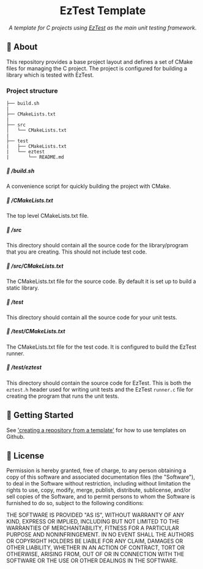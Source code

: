 <h1 align="center">EzTest Template</h1>
<p align="center"><i>A template for C projects using <a href="https://github.com/havardt/EzTest">EzTest</a> as the main unit testing framework.</i></p>


## :mega: About
This repository provides a base project layout and defines a set of CMake files for managing the C project. The project is configured for building a library which is tested with EzTest.

###  Project structure
```
├── build.sh
|
├── CMakeLists.txt
|
├── src
│   └── CMakeLists.txt
|
├── test
|   ├── CMakeLists.txt
|   └── eztest
|       └── README.md

```

##### :page_with_curl: /build.sh    
A convenience script for quickly building the project with CMake.

##### :page_with_curl: /CMakeLists.txt  
The top level CMakeLists.txt file.

##### :open_file_folder: /src    
This directory should contain all the source code for the library/program that you are creating. This should not include test code.

##### :page_with_curl: /src/CMakeLists.txt 
The CMakeLists.txt file for the source code. By default it is set up to build a static library. 

##### :open_file_folder: /test   
This directory should contain all the source code for your unit tests.

##### :page_with_curl: /test/CMakeLists.txt  
The CMakeLists.txt file for the test code. It is configured to build the EzTest runner.

##### :open_file_folder: /test/eztest     
This directory should contain the source code for EzTest. This is both the ```eztest.h``` header used for writing unit tests and the EzTest ```runner.c``` file for creating the program that runs the unit tests.


## :rocket: Getting Started
See ['creating a repository from a template'](https://help.github.com/en/github/creating-cloning-and-archiving-repositories/creating-a-repository-from-a-template) for how to use templates on Github.


## :scroll: License

Permission is hereby granted, free of charge, to any person obtaining a copy
of this software and associated documentation files (the "Software"), to deal
in the Software without restriction, including without limitation the rights
to use, copy, modify, merge, publish, distribute, sublicense, and/or sell
copies of the Software, and to permit persons to whom the Software is
furnished to do so, subject to the following conditions:

THE SOFTWARE IS PROVIDED "AS IS", WITHOUT WARRANTY OF ANY KIND, EXPRESS OR
IMPLIED, INCLUDING BUT NOT LIMITED TO THE WARRANTIES OF MERCHANTABILITY,
FITNESS FOR A PARTICULAR PURPOSE AND NONINFRINGEMENT. IN NO EVENT SHALL THE
AUTHORS OR COPYRIGHT HOLDERS BE LIABLE FOR ANY CLAIM, DAMAGES OR OTHER
LIABILITY, WHETHER IN AN ACTION OF CONTRACT, TORT OR OTHERWISE, ARISING FROM,
OUT OF OR IN CONNECTION WITH THE SOFTWARE OR THE USE OR OTHER DEALINGS IN THE
SOFTWARE.
